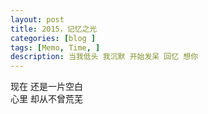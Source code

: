 ```yaml
---
layout: post
title: 2015，记忆之光
categories: [blog ]
tags: [Memo, Time, ]
description: 当我低头 我沉默 开始发呆 回忆 想你
---
```


现在 还是一片空白  
心里 却从不曾荒芜  


